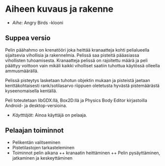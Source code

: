 Aiheen kuvaus ja rakenne
========================

+ *Aihe:* Angry Birds -klooni

Suppea versio
-------------

Pelin päähahmo on krenatööri joka heittää kranaatteja kohti pelialueella
sijaitsevia vihollisia ja rakennelmia. Pelissä saa pisteitä pääasiassa
vihollisten tuhoamisesta. Kranaatteja pelissä on rajoitettu määrä ja peli
päättyy voittoon vain mikäli kaikki viholliset saatiin tuhottua käytössä
olleella ammusmäärällä.

Pelissä pisteytys lasketaan tuhotun objektin mukaan ja pisteistä jaetaan
kenttäkohtaisesti rank/sotilasarvo riippuen oletetusta hyvästä pistemäärästä
kyseenomaisella kentällä.

Peli toteutetaan libGDX:llä, Box2D:llä ja Physics Body Editor kirjastoilla
Android- ja desktop-versioina.

+ *Käytttäjät:* Ainoa käyttäjä on pelaaja.


Pelaajan toiminnot
------------------

+ Pelikentän valitseminen
+ Pistetilastojen tarkasteleminen
+ Toiminnot pelin aikana
++ kranaatin heittäminen
++ Pelin pysäyttäminen, jatkaminen ja keskeyttäminen
